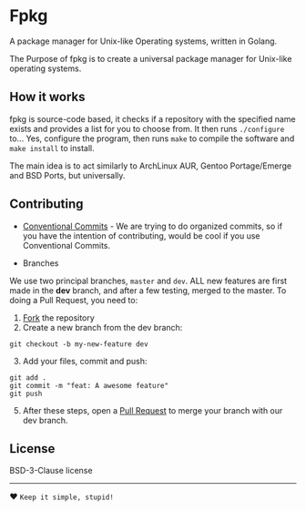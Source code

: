 # Fpkg
A package manager for Unix-like Operating systems, written in Golang.

The Purpose of fpkg is to create a universal package manager for Unix-like operating systems.

## How it works
fpkg is source-code based, it checks if a repository with the specified name exists and provides a list for you to choose from. It then runs `./configure` to... Yes, configure the program, then runs `make` to compile the software and `make install` to install.

The main idea is to act similarly to ArchLinux AUR, Gentoo Portage/Emerge and BSD Ports, but universally.

## Contributing
 - [Conventional Commits](https://www.conventionalcommits.org/en/v1.0.0/) - We are trying to do organized commits, so if you have the intention of contributing, would be cool if you use Conventional Commits.
 
 - Branches
 
 We use two principal branches, `master` and `dev`. ALL new features are first made in the **dev** branch, and after a few testing, merged to the master.
 To doing a Pull Request, you need to:
 1. [Fork](https://github.com/FpkgProject/Fpkg/fork) the repository
 2. Create a new branch from the dev branch:
 ```
 git checkout -b my-new-feature dev
 ```
 3. Add your files, commit and push:
```
git add .
git commit -m "feat: A awesome feature"
git push
```
5. After these steps, open a [Pull Request](https://github.com/FpkgProject/Fpkg/pulls) to merge your branch with our dev branch.

## License
BSD-3-Clause license

---
❤ `Keep it simple, stupid!`
